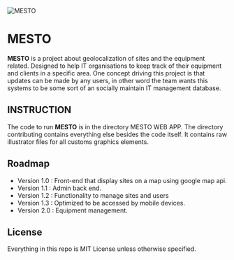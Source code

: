 ![MESTO](/MESTO/contributing/logo/mesto.png)
# MESTO 
**MESTO** is a project about geolocalization of sites and the equipment related. Designed to help IT organisations to keep track of their equipment and clients in a specific area.  One concept driving this project is that updates can be made by any users, in other word the team wants this systems to be some sort of an socially maintain IT management database.

## INSTRUCTION
The code to run **MESTO** is in the directory MESTO WEB APP.  The directory contributing contains everything else besides the code itself.  It contains raw illustrator files for all customs graphics elements.

## Roadmap 
* Version 1.0 : Front-end that display sites on a map using google map api.
* Version 1.1 : Admin back end.
* Version 1.2 : Functionality to manage sites and users
* Version 1.3 : Optimized to be accessed by mobile devices.
* Version 2.0 : Equipment management.

## License
Everything in this repo is MIT License unless otherwise specified.
